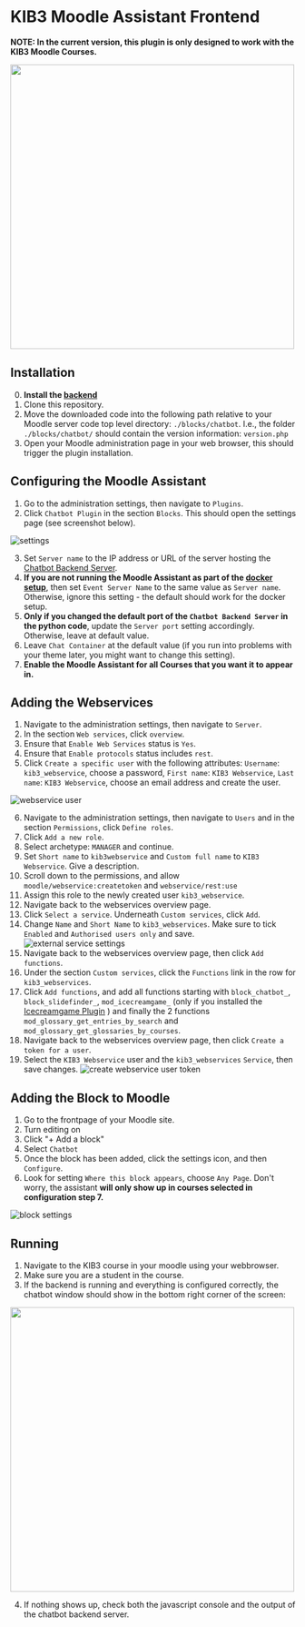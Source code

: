 # KIB3 Moodle Assistant Frontend

**NOTE: In the current version, this plugin is only designed to work with the KIB3 Moodle Courses.**

 <img src="https://github.com/SE-Stuttgart/kib3_moodle_chatbot_frontend/assets/48446789/ab9fb75a-9e14-4bcc-9204-d0c50ea231ec" width="500px"/>

## Installation 

0. **Install the [backend](https://github.com/SE-Stuttgart/kib3_moodle_chatbot_backend)**
1. Clone this repository.
2. Move the downloaded code into the following path relative to your Moodle server code top level directory: `./blocks/chatbot`.
   I.e., the folder `./blocks/chatbot/` should contain the version information: `version.php`
3. Open your Moodle administration page in your web browser, this should trigger the plugin installation.

## Configuring the Moodle Assistant

1. Go to the administration settings, then navigate to `Plugins`.
2. Click `Chatbot Plugin` in the section `Blocks`. This should open the settings page (see screenshot below).

![settings](https://github.com/SE-Stuttgart/kib3_moodle_chatbot_frontend/assets/48446789/0ed6629e-93bc-4a0d-9bc6-87d6ed972e67)

3. Set `Server name` to the IP address or URL of the server hosting the [Chatbot Backend Server](https://github.com/SE-Stuttgart/kib3_moodle_chatbot_backend).
4. **If you are not running the Moodle Assistant as part of the [docker setup](https://github.com/SE-Stuttgart/kib3_moodle_docker)**, then set `Event Server Name` to the same value as `Server name`. Otherwise, ignore this setting - the default should work for the docker setup.
5. **Only if you changed the default port of the `Chatbot Backend Server` in the python code**, update the `Server port` setting accordingly. Otherwise, leave at default value.
6. Leave `Chat Container` at the default value (if you run into problems with your theme later, you might want to change this setting).
7. **Enable the Moodle Assistant for all Courses that you want it to appear in.**

## Adding the Webservices

1. Navigate to the administration settings, then navigate to `Server`.
2. In the section `Web services`, click `overview`.
3. Ensure that `Enable Web Services` status is `Yes`.
4. Ensure that `Enable protocols` status includes `rest`.
5. Click `Create a specific user` with the following attributes: `Username`: `kib3_webservice`, choose a password, `First name`: `KIB3 Webservice`, `Last name`: `KIB3 Webservice`, choose an email address and create the user.

![webservice user](https://github.com/SE-Stuttgart/kib3_moodle_chatbot_frontend/assets/48446789/8ab816ee-834b-4281-8d29-071b2645f254)

6. Navigate to the administration settings, then navigate to `Users` and in the section `Permissions`, click `Define roles`.
7. Click `Add a new role`.
8. Select archetype: `MANAGER` and continue.
9. Set `Short name` to `kib3webservice` and `Custom full name` to `KIB3 Webservice`. Give a description.
10. Scroll down to the permissions, and allow `moodle/webservice:createtoken` and `webservice/rest:use`
11. Assign this role to the newly created user `kib3_webservice`.
12. Navigate back to the webservices overview page.
13. Click `Select a service`. Underneath `Custom services`, click `Add`.
14. Change `Name` and `Short Name` to `kib3_webservices`. Make sure to tick `Enabled` and `Authorised users only` and save.
![external service settings](https://github.com/SE-Stuttgart/kib3_moodle_chatbot_frontend/assets/48446789/ac899c06-e680-4119-8203-d3c919938c4e)
15. Navigate back to the webservices overview page, then click `Add functions`.
16. Under the section `Custom services`, click the `Functions` link in the row for `kib3_webservices`.
17. Click `Add functions`, and add all functions starting with `block_chatbot_`, `block_slidefinder_`, `mod_icecreamgame_` (only if you installed the [Icecreamgame Plugin](https://github.com/SE-Stuttgart/kib3_moodleplugin_icecreamgame) ) and finally the 2 functions `mod_glossary_get_entries_by_search` and `mod_glossary_get_glossaries_by_courses`.
18. Navigate back to the webservices overview page, then click `Create a token for a user`.
19. Select the `KIB3 Webservice` user and the `kib3_webservices` `Service`, then save changes.
![create webservice user token](https://github.com/SE-Stuttgart/kib3_moodle_chatbot_frontend/assets/48446789/99a2e513-ca7c-49bb-b3e8-8d84b1754d8b)


    
## Adding the Block to Moodle

1. Go to the frontpage of your Moodle site. 
2. Turn editing on
3. Click "+ Add a block"
4. Select `Chatbot`
5. Once the block has been added, click the settings icon, and then `Configure`.
6. Look for setting `Where this block appears`, choose `Any Page`. Don't worry, the assistant **will only show up in courses selected in configuration step 7.**

![block settings](https://github.com/SE-Stuttgart/kib3_moodle_chatbot_frontend/assets/48446789/79d748f8-5293-4bc9-b33a-d8cf56cc1c58)


## Running

1. Navigate to the KIB3 course in your moodle using your webbrowser.
2. Make sure you are a student in the course.
3. If the backend is running and everything is configured correctly, the chatbot window should show in the bottom right corner of the screen:

<img src="https://github.com/SE-Stuttgart/kib3_moodle_chatbot_frontend/assets/48446789/dee29884-8055-4958-89dc-dbeb8603ef13" width="500px"/>

4. If nothing shows up, check both the javascript console and the output of the chatbot backend server.


